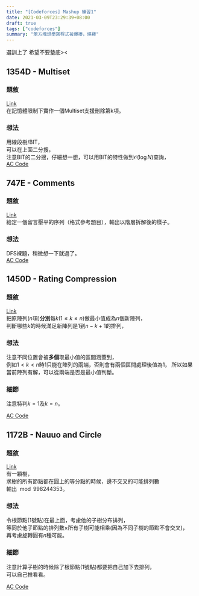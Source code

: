 ```yaml
---
title: "[Codeforces] Mashup 練習1"
date: 2021-03-09T23:29:39+08:00
draft: true
tags: ["codeforces"]
summary: "笨方塊想學寫程式被爆揍，燒雞"
---
```


選訓上了 希望不要墊底><  

## 1354D - Multiset 
### 題敘
[Link](https://codeforces.com/problemset/problem/1354/D)  
在記憶體限制下實作一個Multiset支援刪除第k項。  

### 想法
用線段樹/BIT，  
可以在上面二分搜，  
注意BIT的二分搜，仔細想一想，可以用BIT的特性做到$\mathcal{O}(\log N)$查詢，  
[AC Code](https://codeforces.com/problemset/submission/1354/109468604)  


## 747E - Comments
### 題敘
[Link](https://codeforces.com/problemset/problem/747/E)  
給定一個留言壓平的序列（格式參考題目），輸出以階層拆解後的樣子。  

### 想法
DFS裸題，稍微想一下就過了。   
[AC Code](https://codeforces.com/problemset/submission/747/109469986)
  





## 1450D - Rating Compression
### 題敘
[Link](https://codeforces.com/problemset/problem/1450/D)  
把原陣列($n$項)**分別**每$k (1 \leq k \leq n)$做最小值成為$n$個新陣列，  
判斷哪些$k$的時候滿足新陣列是$1$到$n - k + 1$的排列，  

### 想法
注意不同位置會被**多個**取最小值的區間涵蓋到，  
例如$1 < k < n$時$1$只能在陣列的兩端，否則會有兩個區間處理後值為$1$，
所以如果當前陣列有解，可以從兩端是否是最小值判斷。  

### 細節
注意特判$k = 1$及$k = n$。  
  
[AC Code](https://codeforces.com/problemset/submission/1450/109495886)
  

## 1172B - Nauuo and Circle
### 題敘
[Link](https://codeforces.com/problemset/problem/1172/B)  
有一顆樹，  
求樹的所有節點都在圓上的等分點的時候，邊不交叉的可能排列數  
輸出$\mod 998244353$。  

### 想法
令根節點(1號點)在最上面，考慮他的子樹分布排列，  
等同於他子節點的排列數$\times$所有子樹可能相乘(因為不同子樹的節點不會交叉)，  
再考慮旋轉圓有$n$種可能。    

### 細節
注意計算子樹的時候除了根節點(1號點)都要把自己加下去排列，  
可以自己推看看。  
  
[AC Code](https://codeforces.com/problemset/submission/1172/109497694)

